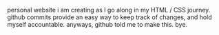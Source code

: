 personal website i am creating as I go along in my HTML / CSS journey. github commits provide an easy way to keep track of changes, and hold myself accountable. anyways, github told me to make this. bye. 
